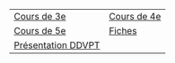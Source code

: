 


|||
|---|---|
| [Cours de 3e](./3e/liste.md) | [Cours de 4e](./4e/index.md) | 
| [Cours de 5e](./5e/index.md) | [Fiches](./Fiches/index.md) | 
| [Présentation DDVPT](ddvpt.html) | | 
